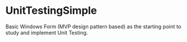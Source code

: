 # UnitTestingSimple
Basic Windows Form (MVP design pattern based) as the starting point to study and implement Unit Testing.
